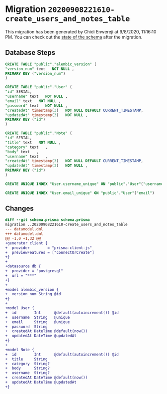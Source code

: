 # Migration `20200908221610-create_users_and_notes_table`

This migration has been generated by Chidi Enwereji at 9/8/2020, 11:16:10 PM.
You can check out the [state of the schema](./schema.prisma) after the migration.

## Database Steps

```sql
CREATE TABLE "public"."alembic_version" (
"version_num" text   NOT NULL ,
PRIMARY KEY ("version_num")
)

CREATE TABLE "public"."User" (
"id" SERIAL,
"username" text   NOT NULL ,
"email" text   NOT NULL ,
"password" text   NOT NULL ,
"createdAt" timestamp(3)   NOT NULL DEFAULT CURRENT_TIMESTAMP,
"updatedAt" timestamp(3)   NOT NULL ,
PRIMARY KEY ("id")
)

CREATE TABLE "public"."Note" (
"id" SERIAL,
"title" text   NOT NULL ,
"category" text   ,
"body" text   ,
"username" text   ,
"createdAt" timestamp(3)   NOT NULL DEFAULT CURRENT_TIMESTAMP,
"updatedAt" timestamp(3)   NOT NULL ,
PRIMARY KEY ("id")
)

CREATE UNIQUE INDEX "User.username_unique" ON "public"."User"("username")

CREATE UNIQUE INDEX "User.email_unique" ON "public"."User"("email")
```

## Changes

```diff
diff --git schema.prisma schema.prisma
migration ..20200908221610-create_users_and_notes_table
--- datamodel.dml
+++ datamodel.dml
@@ -1,0 +1,32 @@
+generator client {
+  provider        = "prisma-client-js"
+  previewFeatures = ["connectOrCreate"]
+}
+
+datasource db {
+  provider = "postgresql"
+  url = "***"
+}
+
+model alembic_version {
+  version_num String @id
+}
+
+model User {
+  id        Int      @default(autoincrement()) @id
+  username  String   @unique
+  email     String   @unique
+  password  String
+  createdAt DateTime @default(now())
+  updatedAt DateTime @updatedAt
+}
+
+model Note {
+  id        Int      @default(autoincrement()) @id
+  title     String
+  category  String?
+  body      String?
+  username  String?
+  createdAt DateTime @default(now())
+  updatedAt DateTime @updatedAt
+}
```


